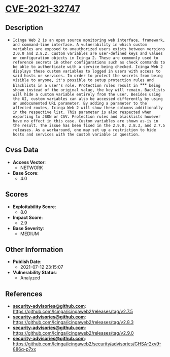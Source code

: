 
# [CVE-2021-32747](https://github.com/Icinga/icingaweb2/releases/tag/v2.7.5)

## Description

- `Icinga Web 2 is an open source monitoring web interface, framework, and command-line interface. A vulnerability in which custom variables are exposed to unauthorized users exists between versions 2.0.0 and 2.8.2. Custom variables are user-defined keys and values on configuration objects in Icinga 2. These are commonly used to reference secrets in other configurations such as check commands to be able to authenticate with a service being checked. Icinga Web 2 displays these custom variables to logged in users with access to said hosts or services. In order to protect the secrets from being visible to anyone, it's possible to setup protection rules and blacklists in a user's role. Protection rules result in `***` being shown instead of the original value, the key will remain. Backlists will hide a custom variable entirely from the user. Besides using the UI, custom variables can also be accessed differently by using an undocumented URL parameter. By adding a parameter to the affected routes, Icinga Web 2 will show these columns additionally in the respective list. This parameter is also respected when exporting to JSON or CSV. Protection rules and blacklists however have no effect in this case. Custom variables are shown as-is in the result. The issue has been fixed in the 2.9.0, 2.8.3, and 2.7.5 releases. As a workaround, one may set up a restriction to hide hosts and services with the custom variable in question.`

## Cvss Data

- **Access Vector**:
  - NETWORK
- **Base Score**:
  - 4.0

## Scores

- **Exploitability Score**:
  - 8.0
- **Impact Score**:
  - 2.9
- **Base Severity**:
  - MEDIUM

## Other Information

- **Publish Date**:
  - 2021-07-12 23:15:07
- **Vulnerability Status**:
  - Analyzed

## References

- **security-advisories@github.com**: https://github.com/Icinga/icingaweb2/releases/tag/v2.7.5
- **security-advisories@github.com**: https://github.com/Icinga/icingaweb2/releases/tag/v2.8.3
- **security-advisories@github.com**: https://github.com/Icinga/icingaweb2/releases/tag/v2.9.0
- **security-advisories@github.com**: https://github.com/Icinga/icingaweb2/security/advisories/GHSA-2xv9-886q-p7xx
